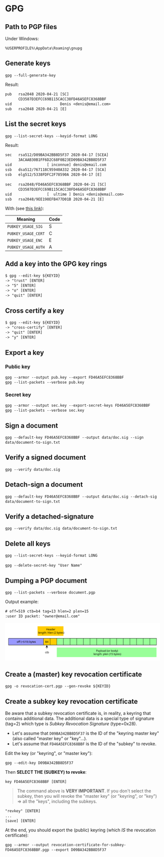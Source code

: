 # GPG

## Path to PGP files

Under Windows:

    %USERPROFILE%\AppData\Roaming\gnupg

## Generate keys

    gpg --full-generate-key

Result:    
    
    pub   rsa2048 2020-04-21 [SC]
          CD3587D3EFCC69B115CACC38FD46A5EFC8368BBF
    uid                      Denis <denis@email.com>
    sub   rsa2048 2020-04-21 [E]

## List the secret keys

    gpg --list-secret-keys --keyid-format LONG

Result:

    sec   rsa512/D09BA342BB8D5F37 2020-04-17 [SCEA]
          3ACAAB30B1FF6D2C68F0B23ED09BA342BB8D5F37
    uid                [ inconnue] denis@email.com
    ssb   dsa512/767118C95940A332 2020-04-17 [SCA]
    ssb   elg512/5338FDFC2F78590A 2020-04-17 [E]
    
    sec   rsa2048/FD46A5EFC8368BBF 2020-04-21 [SC]
          CD3587D3EFCC69B115CACC38FD46A5EFC8368BBF
    uid                [  ultime ] Denis <denis@email.com>
    ssb   rsa2048/9EE198EFB477D01B 2020-04-21 [E]

With (see [this link](https://unix.stackexchange.com/questions/31996/how-are-the-gpg-usage-flags-defined-in-the-key-details-listing)):

| Meaning             | Code |
|---------------------|------|
| `PUBKEY_USAGE_SIG`  | S    |
| `PUBKEY_USAGE_CERT` | C    |
| `PUBKEY_USAGE_ENC`  | E    |
| `PUBKEY_USAGE_AUTH` | A    |

## Add a key into the GPG key rings

    $ gpg --edit-key ${KEYID}
    -> "trust" [ENTER]
    -> "5" [ENTER]
    -> "o" [ENTER]
    -> "quit" [ENTER]

## Cross certify a key

    $ gpg --edit-key ${KEYID}
    -> "cross-certify" [ENTER]
    -> "quit" [ENTER]
    -> "y" [ENTER]

## Export a key

### Public key

    gpg --armor --output pub.key --export FD46A5EFC8368BBF 
    gpg --list-packets --verbose pub.key

### Secret key

    gpg --armor --output sec.key --export-secret-keys FD46A5EFC8368BBF
    gpg --list-packets --verbose sec.key

## Sign a document

    gpg --default-key FD46A5EFC8368BBF --output data/doc.sig --sign data/document-to-sign.txt

## Verify a signed document

    gpg --verify data/doc.sig

## Detach-sign a document

    gpg --default-key FD46A5EFC8368BBF --output data/doc.sig --detach-sig data/document-to-sign.txt
    
## Verify a detached-signature

    gpg --verify data/doc.sig data/document-to-sign.txt
    
## Delete all keys
    
    gpg --list-secret-keys --keyid-format LONG
    
    gpg --delete-secret-key "User Name"

## Dumping a PGP document

    gpg --list-packets --verbose document.pgp
    
Output example:

    # off=519 ctb=b4 tag=13 hlen=2 plen=15
    :user ID packet: "owner@email.com"

![](images/pgp-packet-gpg-dump.svg)

## Create a (master) key revocation certificate

    gpg -o revocation-cert.pgp --gen-revoke ${KEYID}
    
## Create a subkey key revocation certificate

Be aware that a subkey revocation certificate is, in reality, a keyring that contains additional data.
The additional data is a special type of signature (tag=2) which type is _Subkey Revocation Signature_ (type=0x28).

* Let's assume that `D09BA342BB8D5F37` is the ID of the "keyring master key" (also called "master key" or "key"...).
* Let's assume that `FD46A5EFC8368BBF` is the ID of the "subkey" to revoke.

Edit the key (or "keyring", or "master key"):

    gpg --edit-key D09BA342BB8D5F37
    
Then **SELECT THE (SUBKEY) to revoke**:

    key FD46A5EFC8368BBF [ENTER]

> The command above is **VERY IMPORTANT**. If you don't select the subkey, then you will revoke the
> "master key" (or "keyring", or "key") => all the "keys", including the subkeys.

    "revkey" [ENTER]
    ...
    [save] [ENTER]
    
At the end, you should export the (public) keyring (which _IS_ the revocation certificate):

    gpg --armor --output revocation-certificate-for-subkey-FD46A5EFC8368BBF.pgp --export D09BA342BB8D5F37
